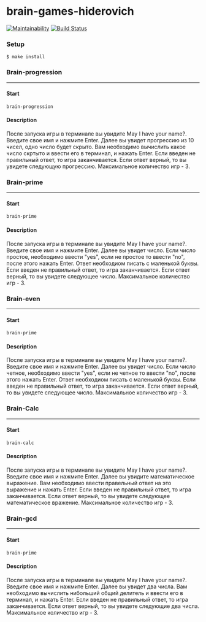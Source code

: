 brain-games-hiderovich
=========================
[![Maintainability](https://api.codeclimate.com/v1/badges/96d2662539d58d525ebc/maintainability)](https://codeclimate.com/github/TenHiderovich/backend-project-lvl1/maintainability)
[![Build Status](https://travis-ci.org/hexlet-boilerplates/nodejs-package.svg?branch=master)](https://travis-ci.org/TenHiderovich/backend-project-lvl1)


### Setup
    $ make install

### Brain-progression
----------
#### Start
    brain-progression
#### Description
После запуска игры в терминале вы увидите May I have your name?. Введите свое имя и нажмите Enter.
Далее вы увидет прогрессию из 10 чисел, одно число будет скрыто. Вам необходимо вычислить какое число скртыто и ввести его в терминал, и нажать Enter. Если введен не правильный ответ, то игра заканчивается. Если ответ верный, то вы увидете следующую прогрессию. Максимальное количество игр - 3.

    

### Brain-prime
----------
#### Start
    brain-prime
#### Description
После запуска игры в терминале вы увидите May I have your name?. Введите свое имя и нажмите Enter.
Далее вы увидет число. Если число простое, необходимо ввести "yes", если не простое то ввести "no", после этого нажать Enter. Ответ необходиом писать с маленькой буквы. Если введен не правильный ответ, то игра заканчивается. Если ответ верный, то вы увидете следующее число. Максимальное количество игр - 3.


### Brain-even
----------
#### Start
    brain-prime
#### Description
После запуска игры в терминале вы увидите May I have your name?. Введите свое имя и нажмите Enter.
Далее вы увидет число. Если число четное, необходимо ввести "yes", если не четное то ввести "no", после этого нажать Enter. Ответ необходиом писать с маленькой буквы. Если введен не правильный ответ, то игра заканчивается. Если ответ верный, то вы увидете следующее число. Максимальное количество игр - 3.


### Brain-Calc
----------
#### Start
    brain-calc
    
#### Description
После запуска игры в терминале вы увидите May I have your name?. Введите свое имя и нажмите Enter. Далее вы увидите математическое выражение. Вам необходимо ввести правельный ответ на это выражение и нажать Enter. Если введен не правильный ответ, то игра заканчивается. Если ответ верный, то вы увидете следующее математическое вражение. Максимальное количество игр - 3.


### Brain-gcd
----------
#### Start
    brain-prime
#### Description
После запуска игры в терминале вы увидите May I have your name?. Введите свое имя и нажмите Enter.
Далее вы увидет два числа. Вам необходимо вычислить нибольший общий делитель и ввести его в терминал, и нажать Enter. Если введен не правильный ответ, то игра заканчивается. Если ответ верный, то вы увидете следующие два числа. Максимальное количество игр - 3.
